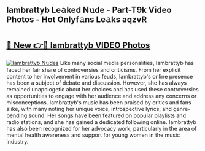 ## Iambrattyb Le𝚊ked N𝚞de - Part-T9k Video Photos - Hot Onlyf𝚊ns Le𝚊ks aqzvR

# <h2><a href="http://ac11223.deff.icu/?id=Iambrattyb">🔗 New 👉🔴 Iambrattyb VIDEO Photos</a></h2>

[![Iambrattyb N𝚞des](https://i.imgur.com/rIISA9y.gif)](http://ac11223.deff.icu/?id=Iambrattyb)
Like many social media personalities, Iambrattyb has faced her fair share of controversies and criticisms. From her explicit content to her involvement in various feuds, Iambrattyb's online presence has been a subject of debate and discussion. However, she has always remained unapologetic about her choices and has used these controversies as opportunities to engage with her audience and address any concerns or misconceptions. Iambrattyb's music has been praised by critics and fans alike, with many noting her unique voice, introspective lyrics, and genre-bending sound. Her songs have been featured on popular playlists and radio stations, and she has gained a dedicated following online. Iambrattyb has also been recognized for her advocacy work, particularly in the area of mental health awareness and support for young women in the music industry.
